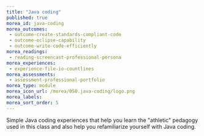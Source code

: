 ```yaml
---
title: "Java coding"
published: true
morea_id: java-coding
morea_outcomes:
 - outcome-create-standards-compliant-code
 - outcome-eclipse-capability
 - outcome-write-code-efficiently
morea_readings:
 - reading-screencast-professional-persona
morea_experiences:
 - experience-file-io-countlines
morea_assessments:
 - assessment-professional-portfolio
morea_type: module
morea_icon_url: /morea/050.java-coding/logo.png
morea_labels:
morea_sort_order: 5
---
```


Simple Java coding experiences that help you learn the "athletic" pedagogy used in this class and also help you refamiliarize
yourself with Java coding. 



